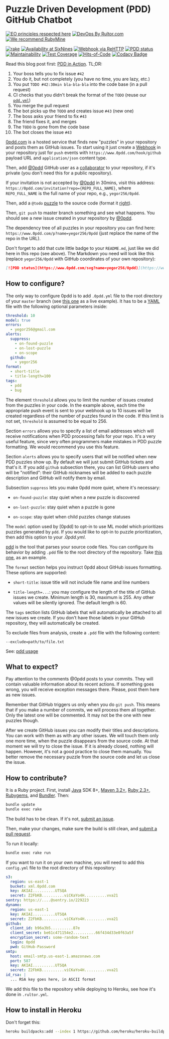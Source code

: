 # Puzzle Driven Development (PDD) GitHub Chatbot

[![EO principles respected here](https://www.elegantobjects.org/badge.svg)](https://www.elegantobjects.org)
[![DevOps By Rultor.com](https://www.rultor.com/b/yegor256/0pdd)](https://www.rultor.com/p/yegor256/0pdd)
[![We recommend RubyMine](https://www.elegantobjects.org/rubymine.svg)](https://www.jetbrains.com/ruby/)

[![rake](https://github.com/yegor256/0pdd/actions/workflows/rake.yml/badge.svg)](https://github.com/yegor256/0pdd/actions/workflows/rake.yml)
[![Availability at SixNines](https://www.sixnines.io/b/574a)](https://www.sixnines.io/h/574a)
[![Webhook via ReHTTP](https://www.rehttp.net/b?u=http%3A%2F%2Fwww.0pdd.com%2Fhook%2Fgithub)](https://www.rehttp.net/i?u=http%3A%2F%2Fwww.0pdd.com%2Fhook%2Fgithub)
[![PDD status](https://www.0pdd.com/svg?name=yegor256/0pdd)](https://www.0pdd.com/p?name=yegor256/0pdd)
[![Maintainability](https://api.codeclimate.com/v1/badges/7462387124cf5f9b8ef8/maintainability)](https://codeclimate.com/github/yegor256/0pdd/maintainability)
[![Test Coverage](https://img.shields.io/codecov/c/github/yegor256/0pdd.svg)](https://codecov.io/github/yegor256/0pdd?branch=master)
[![Hits-of-Code](https://hitsofcode.com/github/yegor256/0pdd)](https://hitsofcode.com/view/github/yegor256/0pdd)
[![Codacy Badge](https://app.codacy.com/project/badge/Grade/d23061346143451db3abedca5ad9cbf2)](https://www.codacy.com/gh/yegor256/0pdd/dashboard)

Read this blog post first:
[PDD in Action](https://www.yegor256.com/2017/04/05/pdd-in-action.html).
TL;DR:

1. Your boss tells you to fix issue `#42`
1. You do it, but not completely (you have no time, you are lazy, etc.)
1. You put `TODO #42:30min bla-bla-bla` into the code base (in a pull request)
1. CI checks that you didn't break the format of the `TODO`
(reuse our [`pdd.yml`][pdd.yml])
1. You merge the pull request
1. The bot picks up the `TODO` and creates issue `#43` (new one)
1. The boss asks your friend to fix `#43`
1. The friend fixes it, and merges
1. The `TODO` is gone from the code base
1. The bot closes the issue `#43`

[0pdd.com](https://www.0pdd.com) is a hosted service that
finds new "puzzles" in your repository and posts them as GitHub
issues. To start using it just create a
[Webhook](https://developer.github.com/webhooks/creating/) in your repository
just for `push` events with `https://www.0pdd.com/hook/github` payload URL and
`application/json` content type.

Then, add [@0pdd](https://github.com/0pdd) GitHub user as a
[collaborator] to your repository, if it's private
(you don't need this for a public repository).

If your invitation is not accepted by [@0pdd](https://github.com/0pdd)
in 30mins, visit this address:
`https://0pdd.com/invitation?repo={REPO_FULL_NAME}`, where `REPO_FULL_NAME`
is the full name of your repo, e.g., `yegor256/0pdd`.

Then, add a `@todo` [puzzle](https://www.yegor256.com/2009/03/04/pdd.html)
to the source code (format it [right](https://github.com/teamed/pdd)).

Then, `git push` to master branch something and see what happens.
You should see a new
issue created in your repository by [@0pdd](https://github.com/0pdd).

The dependency tree of all puzzles in your repository you can find
here: `https://www.0pdd.com/p?name=yegor256/0pdd` (just replace the name
of the repo in the URL).

Don't forget to add that cute little badge to your `README.md`, just
like we did here in this repo (see above). The Markdown you need
will look like this (replace `yegor256/0pdd` with GitHub coordinates
of your own repository):

```markdown
[![PDD status](https://www.0pdd.com/svg?name=yegor256/0pdd)](https://www.0pdd.com/p?name=yegor256/0pdd)
```

## How to configure?

The only way to configure 0pdd is to add `.0pdd.yml` file to the
root directory of your `master` branch (see
[this one](https://github.com/yegor256/0pdd/blob/master/.0pdd.yml)
as a live example).
It has to be a [YAML](https://en.wikipedia.org/wiki/YAML)
file with the following
optional parameters inside:

```yaml
threshold: 10
model: true
errors:
  - yegor256@gmail.com
alerts:
  suppress:
    - on-found-puzzle
    - on-lost-puzzle
    - on-scope
  github:
    - yegor256
format:
  - short-title
  - title-length=100
tags:
  - pdd
  - bug
```

The element `threshold` allows you to limit the number of issues created
from the puzzles in your code. In the example above, each time the appropriate
push event is sent to your webhook up to 10 issues will be created regardless
of the number of puzzles found in the code. If this limit is not set,
`threshold` is assumed to be equal to 256.

Section `errors` allows you to specify a list of email addresses which will
receive notifications when PDD processing fails for your repo. It's
a very useful feature, since very often programmers make
mistakes in PDD puzzle formatting. We would recommend you use this feature.

Section `alerts` allows you to specify users that will be notified when
new PDD puzzles show up. By default we will just submit GitHub tickets
and that's it. If you add `github` subsection there, you can list GitHub
users who will be "notified": their GitHub nicknames will be added to
each puzzle description and GitHub will notify them by email.

Subsection `suppress` lets you make 0pdd more quiet, where it's necessary:

* `on-found-puzzle`: stay quiet when a new puzzle is discovered

* `on-lost-puzzle`: stay quiet when a puzzle is gone

* `on-scope`: stay quiet when child puzzles change statuses

The `model` option used by [0pdd]
to opt-in to use ML model which prioritizes puzzles generated by `pdd`.
If you would like to opt-in to puzzle prioritization, then add this option
to your _.0pdd.yml_.

[pdd](https://github.com/yegor256/pdd) is the tool that parses your source
code files. You can configure its behavior by adding `.pdd` file to the
root directory of the repository. Take
[this one](https://github.com/yegor256/0pdd/blob/master/.pdd), as an example.

The `format` section helps you instruct 0pdd about GitHub issues formatting.
These options are supported:

* `short-title`: issue title will not include file name and line numbers

* `title-length=...`: you may configure the length of the title of GitHub
issues we create. Minimum length is 30, maximum is 255. Any other values
will be silently ignored. The default length is 60.

The `tags` section lists GitHub labels that will automatically be attached
to all new issues we create. If you don't have those labels in your GitHub
repository, they will automatically be created.

To exclude files from analysis, create a `.pdd` file with the following content:

```text
--exclude=path/to/file.txt
```

See: [pdd usage](https://github.com/cqfn/pdd?tab=readme-ov-file#usage)

## What to expect?

Pay attention to the comments @0pdd posts to your commits. They will
contain valuable information about its recent actions. If something goes
wrong, you will receive exception messages there. Please, post them here
as new issues.

Remember that GitHub triggers us only when you do `git push`. This means that
if you make a number of commits, we will process them all together. Only the
latest one will be commented. It may not be the one with new puzzles though.

After we create GitHub issues you can modify their titles and descriptions. You
can work with them as with any other issues. We will touch them only one
more time, when the puzzle disappears from the source code. At that moment
we will try to close the issue. If it is already closed, nothing will happen.
However, it's not a good practice to close them manually. You better remove
the necessary puzzle from the source code and let us close the issue.

## How to contribute?

It is a Ruby project.
First, install
[Java] SDK 8+,
[Maven 3.2+](https://maven.apache.org/),
[Ruby 2.3+](https://www.ruby-lang.org/en/documentation/installation/),
[Rubygems](https://rubygems.org/pages/download),
and
[Bundler](https://bundler.io/).
Then:

```bash
bundle update
bundle exec rake
```

The build has to be clean. If it's not,
[submit an issue](https://github.com/yegor256/0pdd/issues).

Then, make your changes, make sure the build is still clean,
and [submit a pull request][guidelines].

To run it locally:

```bash
bundle exec rake run
```

If you want to run it on your own machine, you will need to add this
`config.yml` file to the root directory of this repository:

```yaml
s3:
  region: us-east-1
  bucket: xml.0pdd.com
  key: AKIAI..........UTSQA
  secret: Z2FbKB..........viCKaYo4H..........vva21
sentry: https://....@sentry.io/229223
dynamo:
  region: us-east-1
  key: AKIAI..........UTSQA
  secret: Z2FbKB..........viCKaYo4H..........vva21
github:
  client_id: b96a3b5..........87e
  client_secret: be61c471154e2..........66f434d33e0f63a5f
  encryption_secret: some-random-text
  login: 0pdd
  pwd: GitHub-Password
smtp:
  host: email-smtp.us-east-1.amazonaws.com
  port: 587
  key: AKIAI..........UTSQA
  secret: Z2FbKB..........viCKaYo4H..........vva21
id_rsa: |
  ... RSA key goes here, in ASCII format
```

We add this file to the repository while deploying to Heroku,
see how it's done in `.rultor.yml`.

## How to install in Heroku

Don't forget this:

```bash
heroku buildpacks:add --index 1 https://github.com/heroku/heroku-buildpack-apt
```

[pdd.yml]: https://github.com/yegor256/0pdd/blob/master/.github/workflows/pdd.yml
[guidelines]: https://www.yegor256.com/2014/04/15/github-guidelines.html
[Java]: https://www.oracle.com/technetwork/java/javase/downloads/jdk8-downloads-2133151.html
[collaborator]: https://help.github.com/articles/inviting-collaborators-to-a-personal-repository/
